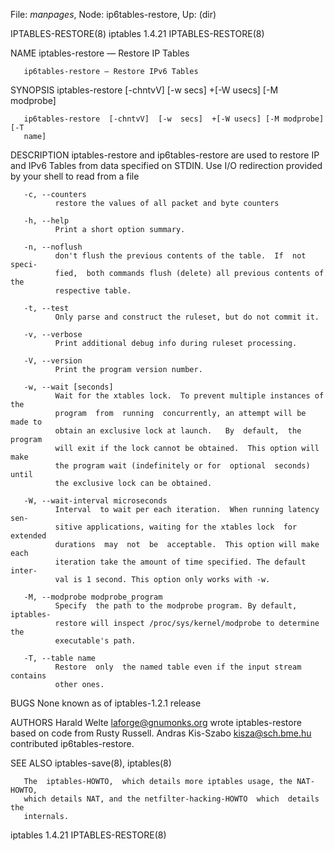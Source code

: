 File: *manpages*,  Node: ip6tables-restore,  Up: (dir)

IPTABLES-RESTORE(8)             iptables 1.4.21            IPTABLES-RESTORE(8)



NAME
       iptables-restore — Restore IP Tables

       ip6tables-restore — Restore IPv6 Tables

SYNOPSIS
       iptables-restore [-chntvV] [-w secs] +[-W usecs] [-M modprobe]

       ip6tables-restore  [-chntvV]  [-w  secs]  +[-W usecs] [-M modprobe] [-T
       name]

DESCRIPTION
       iptables-restore and ip6tables-restore are used to restore IP and  IPv6
       Tables  from  data  specified on STDIN. Use I/O redirection provided by
       your shell to read from a file

       -c, --counters
              restore the values of all packet and byte counters

       -h, --help
              Print a short option summary.

       -n, --noflush
              don't flush the previous contents of the table.  If  not  speci‐
              fied,  both commands flush (delete) all previous contents of the
              respective table.

       -t, --test
              Only parse and construct the ruleset, but do not commit it.

       -v, --verbose
              Print additional debug info during ruleset processing.

       -V, --version
              Print the program version number.

       -w, --wait [seconds]
              Wait for the xtables lock.  To prevent multiple instances of the
              program  from  running  concurrently, an attempt will be made to
              obtain an exclusive lock at launch.   By  default,  the  program
              will exit if the lock cannot be obtained.  This option will make
              the program wait (indefinitely or for  optional  seconds)  until
              the exclusive lock can be obtained.

       -W, --wait-interval microseconds
              Interval  to wait per each iteration.  When running latency sen‐
              sitive applications, waiting for the xtables lock  for  extended
              durations  may  not  be  acceptable.  This option will make each
              iteration take the amount of time specified. The default  inter‐
              val is 1 second. This option only works with -w.

       -M, --modprobe modprobe_program
              Specify  the path to the modprobe program. By default, iptables-
              restore will inspect /proc/sys/kernel/modprobe to determine  the
              executable's path.

       -T, --table name
              Restore  only  the named table even if the input stream contains
              other ones.

BUGS
       None known as of iptables-1.2.1 release

AUTHORS
       Harald Welte <laforge@gnumonks.org>  wrote  iptables-restore  based  on
       code from Rusty Russell.
       Andras Kis-Szabo <kisza@sch.bme.hu> contributed ip6tables-restore.

SEE ALSO
       iptables-save(8), iptables(8)

       The  iptables-HOWTO,  which details more iptables usage, the NAT-HOWTO,
       which details NAT, and the netfilter-hacking-HOWTO  which  details  the
       internals.



iptables 1.4.21                                            IPTABLES-RESTORE(8)
